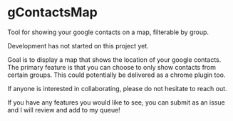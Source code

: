 # gContactsMap
Tool for showing your google contacts on a map, filterable by group.

Development has not started on this project yet.

Goal is to display a map that shows the location of your google contacts. The primary feature is that you can choose to only show contacts from certain groups.
This could potentially be delivered as a chrome plugin too.

If anyone is interested in collaborating, please do not hesitate to reach out.

If you have any features you would like to see, you can submit as an issue and I will review and add to my queue!
